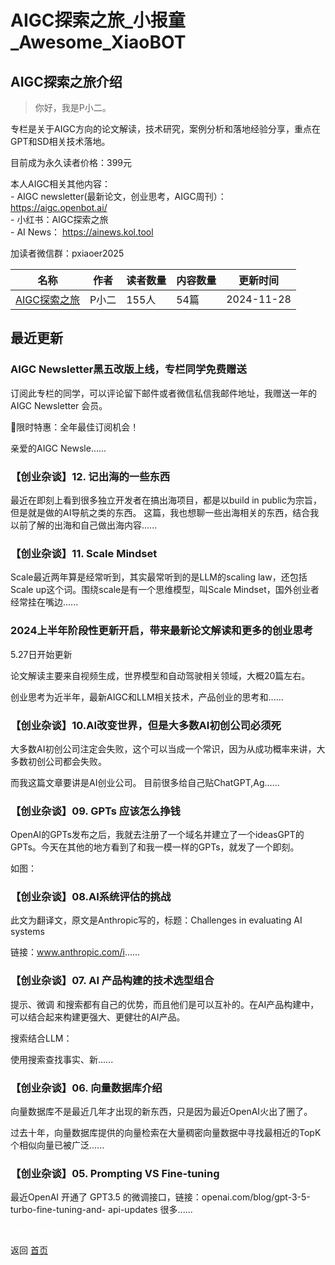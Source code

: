 # AIGC探索之旅_小报童_Awesome_XiaoBOT

## AIGC探索之旅介绍
> 你好，我是P小二。    
    
专栏是关于AIGC方向的论文解读，技术研究，案例分析和落地经验分享，重点在GPT和SD相关技术落地。    
    
目前成为永久读者价格：399元    
    
本人AIGC相关其他内容：    
\- AIGC newsletter(最新论文，创业思考，AIGC周刊）： https://aigc.openbot.ai/    
\- 小红书：AIGC探索之旅    
\- AI News： https://ainews.kol.tool    
    
加读者微信群：pxiaoer2025  
  


|名称|作者|读者数量|内容数量|更新时间|
|---|---|---|---|---|
|[AIGC探索之旅](https://xiaobot.net/p/aigc?refer=0b133df9-27dc-423b-8101-639049001c13)|P小二|155人|54篇|2024-11-28|

## 最近更新
### AIGC Newsletter黑五改版上线，专栏同学免费赠送

订阅此专栏的同学，可以评论留下邮件或者微信私信我邮件地址，我赠送一年的AIGC Newsletter 会员。

🎯限时特惠：全年最佳订阅机会！

亲爱的AIGC Newsle......

### 【创业杂谈】12. 记出海的一些东西

最近在即刻上看到很多独立开发者在搞出海项目，都是以build in public为宗旨，但是就是做的AI导航之类的东西。
这篇，我也想聊一些出海相关的东西，结合我以前了解的出海和自己做出海内容......

### 【创业杂谈】11. Scale Mindset

Scale最近两年算是经常听到，其实最常听到的是LLM的scaling law，还包括Scale up这个词。围绕scale是有一个思维模型，叫Scale
Mindset，国外创业者经常挂在嘴边......

### 2024上半年阶段性更新开启，带来最新论文解读和更多的创业思考

5.27日开始更新

论文解读主要来自视频生成，世界模型和自动驾驶相关领域，大概20篇左右。

创业思考为近半年，最新AIGC和LLM相关技术，产品创业的思考和......

### 【创业杂谈】10.AI改变世界，但是大多数AI初创公司必须死

大多数AI初创公司注定会失败，这个可以当成一个常识，因为从成功概率来讲，大多数初创公司都会失败。

而我这篇文章要讲是AI创业公司。 目前很多给自己贴ChatGPT,Ag......

### 【创业杂谈】09. GPTs 应该怎么挣钱

OpenAI的GPTs发布之后，我就去注册了一个域名并建立了一个ideasGPT的GPTs。今天在其他的地方看到了和我一模一样的GPTs，就发了一个即刻。

如图：

### 【创业杂谈】08.AI系统评估的挑战

此文为翻译文，原文是Anthropic写的，标题：Challenges in evaluating AI systems

链接：www.anthropic.com/i......

### 【创业杂谈】07. AI 产品构建的技术选型组合

提示、微调 和搜索都有自己的优势，而且他们是可以互补的。在AI产品构建中，可以结合起来构建更强大、更健壮的AI产品。

搜索结合LLM：

使用搜索查找事实、新......

### 【创业杂谈】06. 向量数据库介绍

向量数据库不是最近几年才出现的新东西，只是因为最近OpenAI火出了圈了。

过去十年，向量数据库提供的向量检索在大量稠密向量数据中寻找最相近的TopK个相似向量已被广泛......

### 【创业杂谈】05. Prompting VS Fine-tuning

最近OpenAI 开通了 GPT3.5 的微调接口，链接：openai.com/blog/gpt-3-5-turbo-fine-tuning-and-
api-updates 很多......


<a href="https://github.com/Reno9527/awesome-xiaobot" style="color: white; text-decoration: none;">awesome-xiaobot</a>

返回 [首页](../README.md)
